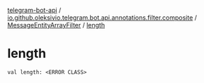 [telegram-bot-api](../../index.md) / [io.github.oleksivio.telegram.bot.api.annotations.filter.composite](../index.md) / [MessageEntityArrayFilter](index.md) / [length](./length.md)

# length

`val length: <ERROR CLASS>`
